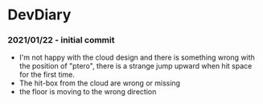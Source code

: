 # DevDiary

### 2021/01/22 - initial commit

- I'm not happy with the cloud design and there is something wrong with the position
  of "ptero", there is a strange jump upward when hit space for the first time.
- The hit-box from the cloud are wrong or missing
- the floor is moving to the wrong direction
